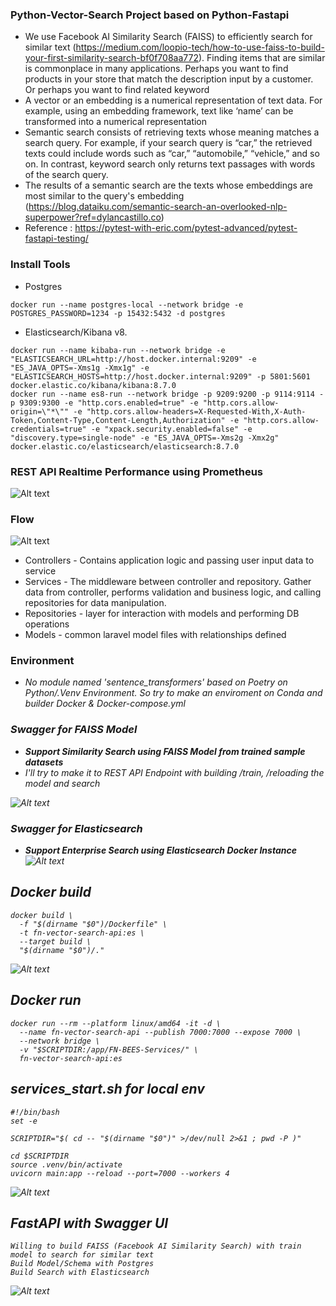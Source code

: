 
### Python-Vector-Search Project based on Python-Fastapi
- We use Facebook AI Similarity Search (FAISS) to efficiently search for similar text (https://medium.com/loopio-tech/how-to-use-faiss-to-build-your-first-similarity-search-bf0f708aa772). Finding items that are similar is commonplace in many applications. Perhaps you want to find products in your store that match the description input by a customer. Or perhaps you want to find related keyword
- A vector or an embedding is a numerical representation of text data. For example, using an embedding framework, text like ‘name’ can be transformed into a numerical representation
- Semantic search consists of retrieving texts whose meaning matches a search query. For example, if your search query is “car,” the retrieved texts could include words such as “car,” “automobile,” “vehicle,” and so on. In contrast, keyword search only returns text passages with words of the search query.
- The results of a semantic search are the texts whose embeddings are most similar to the query's embedding (https://blog.dataiku.com/semantic-search-an-overlooked-nlp-superpower?ref=dylancastillo.co)
- Reference : https://pytest-with-eric.com/pytest-advanced/pytest-fastapi-testing/ 

### Install Tools
- Postgres
```
docker run --name postgres-local --network bridge -e POSTGRES_PASSWORD=1234 -p 15432:5432 -d postgres
```
- Elasticsearch/Kibana v8.
```
docker run --name kibaba-run --network bridge -e "ELASTICSEARCH_URL=http://host.docker.internal:9209" -e "ES_JAVA_OPTS=-Xms1g -Xmx1g" -e "ELASTICSEARCH_HOSTS=http://host.docker.internal:9209" -p 5801:5601 docker.elastic.co/kibana/kibana:8.7.0
docker run --name es8-run --network bridge -p 9209:9200 -p 9114:9114 -p 9309:9300 -e "http.cors.enabled=true" -e "http.cors.allow-origin=\"*\"" -e "http.cors.allow-headers=X-Requested-With,X-Auth-Token,Content-Type,Content-Length,Authorization" -e "http.cors.allow-credentials=true" -e "xpack.security.enabled=false" -e "discovery.type=single-node" -e "ES_JAVA_OPTS=-Xms2g -Xmx2g" docker.elastic.co/elasticsearch/elasticsearch:8.7.0
```

### REST API Realtime Performance using Prometheus
![Alt text](screenshot/image-6.png)

### Flow

![Alt text](image.png)
- Controllers - Contains application logic and passing user input data to service
- Services - The middleware between controller and repository. Gather data from controller, performs validation and business logic, and calling repositories for data manipulation.
- Repositories - layer for interaction with models and performing DB operations
- Models - common laravel model files with relationships defined

### Environment
- <i>No module named 'sentence_transformers' based on Poetry on Python/.Venv Environment. So try to make an enviroment on Conda and builder Docker & Docker-compose.yml

### Swagger for FAISS Model
- __<i>Support Similarity Search using FAISS Model from trained sample datasets</i>__
- <i>I'll try to make it to REST API Endpoint with building /train, /reloading the model and search</i>

![Alt text](screenshot/image-3.png)

### Swagger for Elasticsearch
- __<i>Support Enterprise Search using Elasticsearch Docker Instance</i>__
![Alt text](screenshot/image-4.png)

## Docker build
```
docker build \
  -f "$(dirname "$0")/Dockerfile" \
  -t fn-vector-search-api:es \
  --target build \
  "$(dirname "$0")/."
```
![Alt text](screenshot/image.png)

## Docker run
```
docker run --rm --platform linux/amd64 -it -d \
  --name fn-vector-search-api --publish 7000:7000 --expose 7000 \
  --network bridge \
  -v "$SCRIPTDIR:/app/FN-BEES-Services/" \
  fn-vector-search-api:es
```

## services_start.sh for local env
```
#!/bin/bash
set -e

SCRIPTDIR="$( cd -- "$(dirname "$0")" >/dev/null 2>&1 ; pwd -P )"

cd $SCRIPTDIR
source .venv/bin/activate
uvicorn main:app --reload --port=7000 --workers 4
```
![Alt text](screenshot/image-1.png)


## FastAPI with Swagger UI
```
Willing to build FAISS (Facebook AI Similarity Search) with train model to search for similar text
Build Model/Schema with Postgres
Build Search with Elasticsearch
```

![Alt text](screenshot/image-5.png)